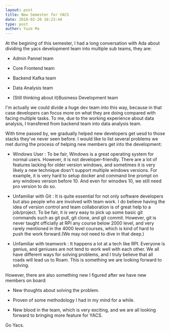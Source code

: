 ```yaml
---
layout: post
title: New Semester for YACS
date: 2018-02-20 10:23:44 
type: post
author: Yuze Ma
---
```


At the begining of this semester, I had a long conversation with Ada about dividing the yacs development team into multiple sub teams, they are:

- Admin Pannel team

- Core Frontend team

- Backend Kafka team

- Data Analysis team

- (Still thinking about it)Business Development team

I'm actually we could divide a huge dev team into this way, because in that case developers can focus more on what they are doing compared with facing multiple tasks. To me, due to the working experience about data analysis, I transfered from backend team into data analysis team.

With time passed by, we gradually helped new developers get uesd to those stacks they've never seen before. I would like to list several problems we met during the process of helping new members get into the development:

- Windows User : To be fair, Windows is a great operating system for normal users. However, it is not developer-friendly. There are a lot of features lacking for older version windows, and sometimes it is very likely a new technique dosn't support multiple windows versions. For example, it is very hard to setup docker and command line prompt on any windows version before 10. And even for winodws 10, we still need pro version to do so.

- Unfamiliar with Git : It is quite essential for not only software developers but also people who are involved with team work. I do believe having the idea of version control and team collaboration is of great help to a job/project. To be fair, it is very easy to pick up some basic git commands such as git pull, git clone, and git commit. However, git is never taught officially at RPI any course below 2000 level, and very rarely mentioned in the 4000 level courses, which is kind of hard to push the work forward.(We may not need to dive in that deep.) 

- Unfamiliar with teamwork : It happens a lot at a tech like RPI. Everyone is genius, and geniuses are not tend to work well with each other. We all have different ways for solving problems, and I truly believe that all roads will lead us to Roam. This is something we are looking forward to solving.

However, there are also something new I figured after we have new members on board:

- New thoughts about solving the problem.

- Proven of some methodology I had in my mind for a while.

- New blood in the team, which is very exciting, and we are all looking forward to bringing more feature for YACS.

Go Yacs.


